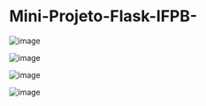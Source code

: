 # Mini-Projeto-Flask-IFPB-

![image](https://user-images.githubusercontent.com/101043200/207947344-31a8eca9-2548-4efd-b638-2784921b86dc.png)

![image](https://user-images.githubusercontent.com/101043200/207947380-9e720770-75a4-46de-b7d1-2b7123f80b05.png)

![image](https://user-images.githubusercontent.com/101043200/207947610-47229c04-77a9-4bca-82de-f708107769ac.png)

![image](https://user-images.githubusercontent.com/101043200/207947659-d2690231-0bbc-4868-ace1-a592491141d1.png)
